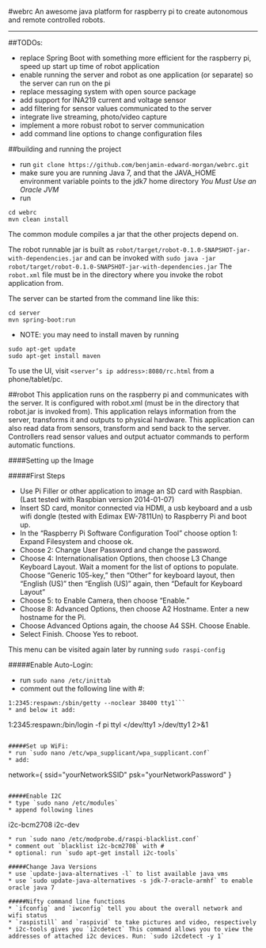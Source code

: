 #webrc
An awesome java platform for raspberry pi to create autonomous and remote controlled robots.
****

##TODOs:
* replace Spring Boot with something more efficient for the raspberry pi, speed up start up time of robot application
* enable running the server and robot as one application (or separate) so the server can run on the pi
* replace messaging system with open source package
* add support for INA219 current and voltage sensor
* add filtering for sensor values communicated to the server
* integrate live streaming, photo/video capture
* implement a more robust robot to server communication
* add command line options to change configuration files

##building and running the project
* run `git clone https://github.com/benjamin-edward-morgan/webrc.git`
* make sure you are running Java 7, and that the JAVA_HOME environment variable points to the jdk7 home directory _You Must Use an Oracle JVM_
* run 
```
cd webrc
mvn clean install
```

The common module compiles a jar that the other projects depend on.

The robot runnable jar is built as `robot/target/robot-0.1.0-SNAPSHOT-jar-with-dependencies.jar` and can be invoked with `sudo java -jar robot/target/robot-0.1.0-SNAPSHOT-jar-with-dependencies.jar` The `robot.xml` file must be in the directory where you invoke the robot application from.

The server can be started from the command line like this:
````
cd server
mvn spring-boot:run
````
- NOTE: you may need to install maven by running 
```
sudo apt-get update
sudo apt-get install maven
````

To use the UI, visit `<server’s ip address>:8080/rc.html` from a phone/tablet/pc.

##robot
This application runs on the raspberry pi and communicates with the server. It is configured with robot.xml (must be in the directory that robot.jar is invoked from). This application relays information from the server, transforms it and outputs to physical hardware. This application can also read data from sensors, transform and send back to the server. Controllers read sensor values and output actuator commands to perform automatic functions.

####Setting up the Image

#####First Steps
* Use Pi Filler or other application to image an SD card with Raspbian. (Last tested with Raspbian version 2014-01-07)
* Insert SD card, monitor connected via HDMI, a usb keyboard and a usb wifi dongle (tested with Edimax EW-7811Un) to Raspberry Pi and boot up.
* In the “Raspberry Pi Software Configuration Tool” choose option 1: Expand Filesystem and choose ok.
* Choose 2: Change User Password and change the password.
* Choose 4: Internationalisation Options, then choose L3 Change Keyboard Layout. Wait a moment for the list of options to populate. Choose “Generic 105-key,” then “Other” for keyboard layout, then “English (US)” then “English (US)” again, then “Default for Keyboard Layout” 
* Choose 5: to Enable Camera, then choose “Enable.”
* Choose 8: Advanced Options, then choose A2 Hostname. Enter a new hostname for the Pi.
* Choose Advanced Options again, the choose A4 SSH. Choose Enable.
* Select Finish. Choose Yes to reboot.

This menu can be visited again later by running `sudo raspi-config`

#####Enable Auto-Login:
* run `sudo nano /etc/inittab`
* comment out the following line with #:
```
1:2345:respawn:/sbin/getty --noclear 38400 tty1```
* and below it add:
```
1:2345:respawn:/bin/login -f pi ttyl </dev/tty1 >/dev/tty1 2>&1
```

#####Set up WiFi:
* run `sudo nano /etc/wpa_supplicant/wpa_supplicant.conf`
* add:
```
network={
    ssid="yourNetworkSSID"
    psk="yourNetworkPassword"
    }
```

#####Enable I2C
* type `sudo nano /etc/modules`
* append following lines
```
i2c-bcm2708 
i2c-dev 
```
* run `sudo nano /etc/modprobe.d/raspi-blacklist.conf`
* comment out `blacklist i2c-bcm2708` with #
* optional: run `sudo apt-get install i2c-tools`

#####Change Java Versions
* use `update-java-alternatives -l` to list available java vms
* use `sudo update-java-alternatives -s jdk-7-oracle-armhf` to enable oracle java 7

#####Nifty command line functions
* `ifconfig` and `iwconfig` tell you about the overall network and wifi status
* `raspistill` and `raspivid` to take pictures and video, respectively
* i2c-tools gives you `i2cdetect` This command allows you to view the addresses of attached i2c devices. Run: `sudo i2cdetect -y 1`


